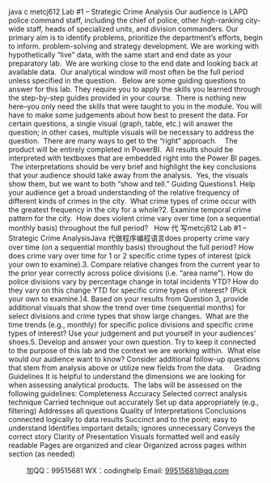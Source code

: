 java c
metcj612
Lab #1 – Strategic Crime Analysis
Our audience is LAPD police command staff, including the chief of police, other high-ranking city-wide staff, heads of specialized units, and division commanders.
Our primary aim is to identify problems, prioritize the department’s efforts, begin to inform. problem-solving and strategy development.
We are working with hypothetically “live” data, with the same start and end date as your preparatory lab.  We are working close to the end date and looking back at available data.  Our analytical window will most often be the full period unless specified in the question.  
Below are some guiding questions to answer for this lab. They require you to apply the skills you learned through the step-by-step guides provided in your course.  There is nothing new here–you only need the skills that were taught to you in the module.
You will have to make some judgements about how best to present the data. For certain questions, a single visual (graph, table, etc.) will answer the question; in other cases, multiple visuals will be necessary to address the question.  There are many ways to get to the “right” approach.   
The product will be entirely completed in PowerBI.  All results should be interpreted with textboxes that are embedded right into the Power BI pages.  The interpretations should be very brief and highlight the key conclusions that your audience should take away from the analysis.  Yes, the visuals show them, but we want to both “show and tell.”
Guiding Questions1. Help your audience get a broad understanding of the relative frequency of different kinds of crimes in the city.  What crime types of crime occur with the greatest frequency in the city for a whole?2. Examine temporal crime pattern for the city.  How does violent crime vary over time (on a sequential monthly basis) throughout the full period?   How 代 写metcj612 Lab #1 – Strategic Crime AnalysisJava
代做程序编程语言does property crime vary over time (on a sequential monthly basis) throughout the full period? How does crime vary over time for 1 or 2 specific crime types of interest (pick your own to examine).3. Compare relative changes from the current year to the prior year correctly across police divisions (i.e. “area name”). How do police divisions vary by percentage change in total incidents YTD? How do they vary on this change YTD for specific crime types of interest? (Pick your own to examine.)4. Based on your results from Question 3, provide additional visuals that show the trend over time (sequential months) for select divisions and crime types that show large changes.  What are the time trends (e.g., monthly) for specific police divisions and specific crime types of interest? Use your judgement and put yourself in your audiences’ shoes.5. Develop and answer your own question. Try to keep it connected to the purpose of this lab and the context we are working within.  What else would our audience want to know? Consider additional follow-up questions that stem from analysis above or utilize new fields from the data.    
Grading Guidelines
It is helpful to understand the dimensions we are looking for when assessing analytical products.  The labs will be assessed on the following guidelines:
Completeness  Accuracy
Selected correct analysis technique
Carried technique out accurately
Set up data appropriately (e.g., filtering)
Addresses all questions
Quality of Interpretations
Conclusions connected logically to data  results 
Succinct and to the point; easy to understand
Identifies important details; ignores unnecessary
Conveys the correct story 
Clarity of Presentation
Visuals formatted well and easily readable
Pages are organized and clear
Organized across pages within section (as needed)


         
加QQ：99515681  WX：codinghelp  Email: 99515681@qq.com
